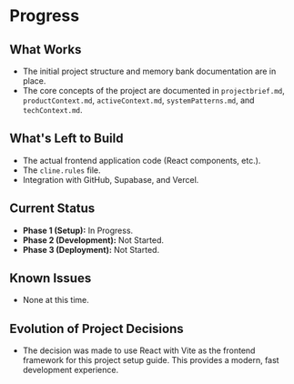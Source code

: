 # Progress

## What Works
- The initial project structure and memory bank documentation are in place.
- The core concepts of the project are documented in `projectbrief.md`, `productContext.md`, `activeContext.md`, `systemPatterns.md`, and `techContext.md`.

## What's Left to Build
- The actual frontend application code (React components, etc.).
- The `cline.rules` file.
- Integration with GitHub, Supabase, and Vercel.

## Current Status
- **Phase 1 (Setup):** In Progress.
- **Phase 2 (Development):** Not Started.
- **Phase 3 (Deployment):** Not Started.

## Known Issues
- None at this time.

## Evolution of Project Decisions
- The decision was made to use React with Vite as the frontend framework for this project setup guide. This provides a modern, fast development experience.

